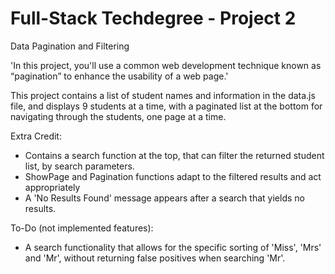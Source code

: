 # Full-Stack Techdegree - Project 2
 Data Pagination and Filtering

'In this project, you'll use a common web development technique known as “pagination” to enhance the usability of a web page.'

This project contains a list of student names and information in the data.js file, and displays 9 students at a time, with a paginated list at the bottom for navigating through the students, one page at a time.

Extra Credit: 
- Contains a search function at the top, that can filter the returned student list, by search parameters.
- ShowPage and Pagination functions adapt to the filtered results and act appropriately
- A 'No Results Found' message appears after a search that yields no results.

To-Do (not implemented features):
- A search functionality that allows for the specific sorting of 'Miss', 'Mrs' and 'Mr', without returning false positives when searching 'Mr'.